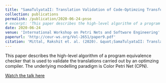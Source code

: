 ```yaml
---
title: "SamaTulyataII: Translation Validation of Code-Optimzing Transformations Involving Loops using Petri Net based Models of Programs"
collection: publications
permalink: /publication/2020-06-24-pnse
# excerpt: 'This paper describes the high-level algorithm of a program equivalence checker'
date: 2020-06-24
venue: 'International Workshop on Petri Nets and Software Engineering'
paperurl: 'http://ceur-ws.org/Vol-2651/paper9.pdf'
citation: 'Mittal, Rakshit et. al. (2020). &quot;SamaTulyataII: Translation Validation of Code-Optimzing Transformations Involving Loops using Petri Net based Models of Programs.&quot; <i>International Workshop on Petri Nets and Software Engineering</i>.'
---
```

This paper describes the high-level algorithm of a program equivalence checker that is used to validate the translations carried out by an optimzing compiler. The underlying modelling paradigm is Color Petri Net (CPN).

[Watch the talk here](https://youtu.be/FqxCCwEAEec)

